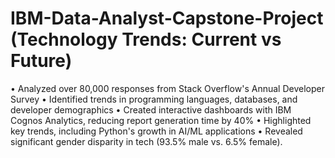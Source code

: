 # IBM-Data-Analyst-Capstone-Project (Technology Trends: Current vs Future)
•	Analyzed over 80,000 responses from Stack Overflow's Annual Developer Survey
•	Identified trends in programming languages, databases, and developer demographics
•	Created interactive dashboards with IBM Cognos Analytics, reducing report generation time by 40%
•	Highlighted key trends, including Python's growth in AI/ML applications
•	Revealed significant gender disparity in tech (93.5% male vs. 6.5% female).

